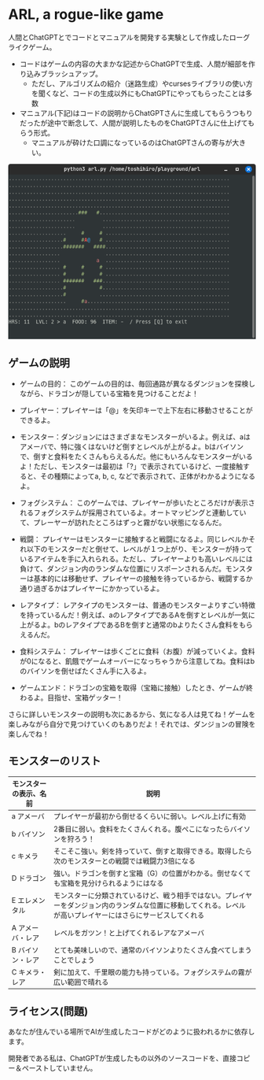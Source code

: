 # ARL, a rogue-like game

人間とChatGPTとでコードとマニュアルを開発する実験として作成したローグライクゲーム。

* コードはゲームの内容の大まかな記述からChatGPTで生成、人間が細部を作り込みブラッシュアップ。
  * ただし、アルゴリズムの紹介（迷路生成）やcursesライブラリの使い方を聞くなど、コードの生成以外にもChatGPTにやってもらったことは多数
* マニュアル(下記)はコードの説明からChatGPTさんに生成してもらうつもりだったが途中で断念して、人間が説明したものをChatGPTさんに仕上げてもらう形式。
  * マニュアルが砕けた口調になっているのはChatGPTさんの寄与が大きい。

![](screenshot.png)

## ゲームの説明

* ゲームの目的： このゲームの目的は、毎回通路が異なるダンジョンを探検しながら、ドラゴンが隠している宝箱を見つけることだよ！

* プレイヤー：プレイヤーは「@」を矢印キーで上下左右に移動させることができるよ。

* モンスター：ダンジョンにはさまざまなモンスターがいるよ。例えば、aはアメーバで、特に強くはないけど倒すとレベルが上がるよ。bはバイソンで、倒すと食料をたくさんもらえるんだ。他にもいろんなモンスターがいるよ！ただし、モンスターは最初は「?」で表示されているけど、一度接触すると、その種類によってa, b, c, などで表示されて、正体がわかるようになるよ。

* フォグシステム： このゲームでは、プレイヤーが歩いたところだけが表示されるフォグシステムが採用されているよ。オートマッピングと連動していて、プレーヤーが訪れたところはずっと霧がない状態になるんだ。

* 戦闘： プレイヤーはモンスターに接触すると戦闘になるよ。同じレベルかそれ以下のモンスターだと倒せて、レベルが１つ上がり、モンスターが持っているアイテムを手に入れられる。ただし、プレイヤーよりも高いレベルには負けて、ダンジョン内のランダムな位置にリスポーンされるんだ。モンスターは基本的には移動せず、プレイヤーの接触を待っているから、戦闘するか通り過ぎるかはプレイヤーにかかっているよ。

* レアタイプ： レアタイプのモンスターは、普通のモンスターよりすごい特徴を持っているんだ！例えば、aのレアタイプであるAを倒すとレベルが一気に上がるよ。bのレアタイプであるBを倒すと通常のbよりたくさん食料をもらえるんだ。

* 食料システム： プレイヤーは歩くごとに食料（お腹）が減っていくよ。食料が0になると、飢餓でゲームオーバーになっちゃうから注意してね。食料はbのバイソンを倒せばたくさん手に入るよ。

* ゲームエンド：ドラゴンの宝箱を取得（宝箱に接触）したとき、ゲームが終わるよ。目指せ、宝箱ゲッター！

さらに詳しいモンスターの説明も次にあるから、気になる人は見てね！ゲームを楽しみながら自分で見つけていくのもありだよ！それでは、ダンジョンの冒険を楽しんでね！

## モンスターのリスト

|モンスターの表示、名前|説明|
|---|---|
|a アメーバ|プレイヤーが最初から倒せるくらいに弱い。レベル上げに有効|
|b バイソン|2番目に弱い。食料をたくさんくれる。腹ぺこになったらバイソンを狩ろう！|
|c キメラ|そこそこ強い。剣を持っていて、倒すと取得できる。取得したら次のモンスターとの戦闘では戦闘力3倍になる|
|D ドラゴン|強い。ドラゴンを倒すと宝箱（G）の位置がわかる。倒せなくても宝箱を見分けられるようにはなる|
|E エレメンタル|モンスターに分類されているけど、戦う相手ではない。プレイヤーをダンジョン内のランダムな位置に移動してくれる。レベルが高いプレイヤーにはさらにサービスしてくれる|
|A アメーバ・レア|レベルをガツン！と上げてくれるレアなアメーバ|
|B バイソン・レア|とても美味しいので、通常のバイソンよりたくさん食べてしまうことでしょう|
|C キメラ・レア|剣に加えて、千里眼の能力も持っている。フォグシステムの霧が広い範囲で晴れる|


## ライセンス(問題)

あなたが住んでいる場所でAIが生成したコードがどのように扱われるかに依存します。

開発者である私は、ChatGPTが生成したもの以外のソースコードを、直接コピー＆ペーストしていません。

